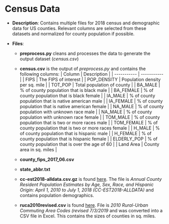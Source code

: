 # Census Data

- **Description**: Contains multiple files for 2018 census and demographic data for US counties. Relevant columns are selected from these datasets and normalized for county population if possible.

- **Files**:
  - **preprocess.py** cleans and processes the data to generate the output dataset (_census.csv_)

  - **census.csv** is the output of _preprocess.py_ and contains the following columns:
  | Column      | Description |
  | ----------- | ----------- |
  | FIPS   | The FIPS of interest        |
  | POP_DENSITY   | Population density per sq. mile      |
  | TOT_POP   | Total population of county        |
  | BA_MALE   | % of county population that is black male        |
  | BA_FEMALE   | % of county population that is black female        |
  | IA_MALE   | % of county population that is native american male         |
  | IA_FEMALE   | % of county population that is native american female         |
  | NA_MALE   | % of county population with unknown race male         |
  | NA_MALE   | % of county population with unknown race female         |
  | TOM_MALE   | % of county population that is two or more races male         |
  | TOM_FEMALE   | % of county population that is two or more races female         |
  | H_MALE   | % of county population that is hispanic male         |
  | H_FEMALE   | % of county population that is hispanic female         |
  | ELDERLY_POP   | % of county population that is over the age of 60         |
  | Land Area   | County area in sq. miles        |
  - **county_fips_2017_06.csv**
  - **state_abbr.txt**
  - **cc-est2018-alldata.csv.gz** is found [here](www.census.gov/data/tables/time-series/demo/popest/2010s-counties-detail.html). The file is *Annual County Resident Population Estimates by Age, Sex, Race, and Hispanic Origin: April 1, 2010 to July 1, 2018 (CC-EST2018-ALLDATA)* and contains population demographics.
  - **ruca2010revised.csv** is found [here](https://www.ers.usda.gov/data-products/rural-urban-commuting-area-codes/). File is *2010 Rural-Urban Commuting Area Codes (revised 7/3/2019* and was converted into a CSV file in Excel. This contains the sizes of counties in sq. miles.
